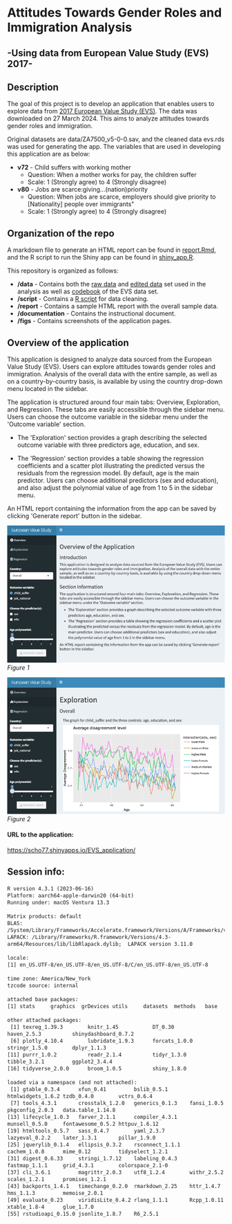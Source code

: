 # Attitudes Towards Gender Roles and Immigration Analysis
## -Using data from European Value Study (EVS) 2017-



## Description

The goal of this project is to develop an application that enables users to explore data from [2017 European Value Study (EVS)](https://search.gesis.org/research_data/ZA7500). The data was downloaded on 27 March 2024. This aims to analyze attitudes towards gender roles and immigration. 

Original datasets are data/ZA7500_v5-0-0.sav, and the cleaned data evs.rds was used for generating the app. The variables that are used in developing this application are as below:

-   **v72** - Child suffers with working mother
    -   Question: When a mother works for pay, the children suffer
    -   Scale: 1 (Strongly agree) to 4 (Strongly disagree)
-   **v80** - Jobs are scarce:giving...(nation)priority
    -   Question: When jobs are scarce, employers should give priority to [Nationality] people over immigrants"
    -   Scale: 1 (Strongly agree) to 4 (Strongly disagree)
    
    
    
## Organization of the repo

A markdown file to generate an HTML report can be found in [report.Rmd](https://github.com/sungjoocho7/Modern-workflows-in-data-science-FinalProject/blob/724b9e9a5abd78ea1df0093e07c9ed5172a40f4b/report.Rmd), and the R script to run the Shiny app can be found in [shiny_app.R](https://github.com/sungjoocho7/Modern-workflows-in-data-science-FinalProject/blob/724b9e9a5abd78ea1df0093e07c9ed5172a40f4b/shiny_app.R).


This repository is organized as follows:

-   **/data** - Contains both the [raw data](https://github.com/sungjoocho7/Modern-workflows-in-data-science-FinalProject/blob/fea80922d6e1cbe2dd144fbbf41fe145b83548a4/data/ZA7500_v5-0-0.sav) and [edited data](https://github.com/sungjoocho7/Modern-workflows-in-data-science-FinalProject/blob/fea80922d6e1cbe2dd144fbbf41fe145b83548a4/data/evs.rds) set used in the analysis as well as [codebook](https://github.com/sungjoocho7/Modern-workflows-in-data-science-FinalProject/blob/fea80922d6e1cbe2dd144fbbf41fe145b83548a4/data/ZA7500_cdb.pdf) of the EVS data set.
-   **/script** - Contains a [R script](https://github.com/sungjoocho7/Modern-workflows-in-data-science-FinalProject/blob/fea80922d6e1cbe2dd144fbbf41fe145b83548a4/script/cleaning_evs.R) for data cleaning.
-   **/report** - Contains a sample HTML report with the overall sample data. 
-   **/documentation** - Contains the instructional document.
-   **/figs** - Contains screenshots of the application pages.



## Overview of the application

This application is designed to analyze data sourced from the European Value Study (EVS). Users can explore attitudes towards gender roles and immigration. Analysis of the overall data with the entire sample, as well as on a country-by-country basis, is available by using the country drop-down menu located in the sidebar.

The application is structured around four main tabs: Overview, Exploration, and Regression. These tabs are easily accessible through the sidebar menu. Users can choose the outcome variable in the sidebar menu under the 'Outcome variable' section.

* The 'Exploration' section provides a graph describing the selected outcome variable with three predictors age, education, and sex.

* The 'Regression' section provides a table showing the regression coefficients and a scatter plot illustrating the predicted versus the residuals from the regression model. By default, age is the main predictor. Users can choose additional predictors (sex and education), and also adjust the polynomial value of age from 1 to 5 in the sidebar menu.

An HTML report containing the information from the app can be saved by clicking 'Generate report' button in the sidebar.

![](figs/overall.jpg) *Figure 1*

![](figs/graph.jpg) *Figure 2*



#### URL to the application:

https://scho77.shinyapps.io/EVS_application/




## Session info:
```
R version 4.3.1 (2023-06-16)
Platform: aarch64-apple-darwin20 (64-bit)
Running under: macOS Ventura 13.3

Matrix products: default
BLAS:   /System/Library/Frameworks/Accelerate.framework/Versions/A/Frameworks/vecLib.framework/Versions/A/libBLAS.dylib 
LAPACK: /Library/Frameworks/R.framework/Versions/4.3-arm64/Resources/lib/libRlapack.dylib;  LAPACK version 3.11.0

locale:
[1] en_US.UTF-8/en_US.UTF-8/en_US.UTF-8/C/en_US.UTF-8/en_US.UTF-8

time zone: America/New_York
tzcode source: internal

attached base packages:
[1] stats     graphics  grDevices utils     datasets  methods   base     

other attached packages:
 [1] texreg_1.39.3        knitr_1.45           DT_0.30              haven_2.5.3          shinydashboard_0.7.2
 [6] plotly_4.10.4        lubridate_1.9.3      forcats_1.0.0        stringr_1.5.0        dplyr_1.1.3         
[11] purrr_1.0.2          readr_2.1.4          tidyr_1.3.0          tibble_3.2.1         ggplot2_3.4.4       
[16] tidyverse_2.0.0      broom_1.0.5          shiny_1.8.0         

loaded via a namespace (and not attached):
 [1] gtable_0.3.4      xfun_0.41         bslib_0.5.1       htmlwidgets_1.6.2 tzdb_0.4.0        vctrs_0.6.4      
 [7] tools_4.3.1       crosstalk_1.2.0   generics_0.1.3    fansi_1.0.5       pkgconfig_2.0.3   data.table_1.14.8
[13] lifecycle_1.0.3   farver_2.1.1      compiler_4.3.1    munsell_0.5.0     fontawesome_0.5.2 httpuv_1.6.12    
[19] htmltools_0.5.7   sass_0.4.7        yaml_2.3.7        lazyeval_0.2.2    later_1.3.1       pillar_1.9.0     
[25] jquerylib_0.1.4   ellipsis_0.3.2    rsconnect_1.1.1   cachem_1.0.8      mime_0.12         tidyselect_1.2.1 
[31] digest_0.6.33     stringi_1.7.12    labeling_0.4.3    fastmap_1.1.1     grid_4.3.1        colorspace_2.1-0 
[37] cli_3.6.1         magrittr_2.0.3    utf8_1.2.4        withr_2.5.2       scales_1.2.1      promises_1.2.1   
[43] backports_1.4.1   timechange_0.2.0  rmarkdown_2.25    httr_1.4.7        hms_1.1.3         memoise_2.0.1    
[49] evaluate_0.23     viridisLite_0.4.2 rlang_1.1.1       Rcpp_1.0.11       xtable_1.8-4      glue_1.7.0       
[55] rstudioapi_0.15.0 jsonlite_1.8.7    R6_2.5.1         
```
